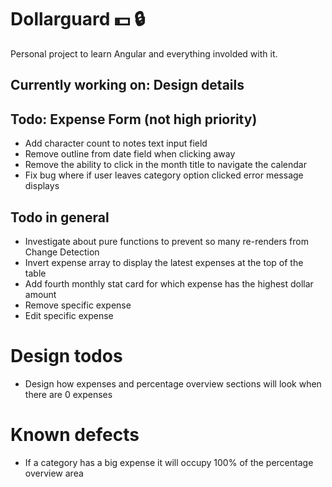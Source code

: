 # Dollarguard :dollar: :lock: 

Personal project to learn Angular and everything involded with it.

## Currently working on: Design details

## Todo: Expense Form (not high priority)
- Add character count to notes text input field
- Remove outline from date field when clicking away
- Remove the ability to click in the month title to navigate the calendar
- Fix bug where if user leaves category option clicked error message displays

## Todo in general
- Investigate about pure functions to prevent so many re-renders from Change Detection
- Invert expense array to display the latest expenses at the top of the table
- Add fourth monthly stat card for which expense has the highest dollar amount
- Remove specific expense
- Edit specific expense

# Design todos
- Design how expenses and percentage overview sections will look when there are 0 expenses

# Known defects
- If a category has a big expense it will occupy 100% of the percentage overview area
